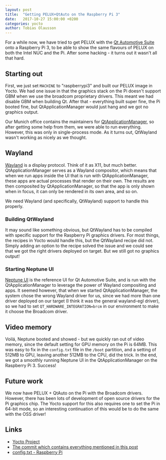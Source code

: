 ```yaml
---
layout: post
title:  "Getting PELUX+QtAuto on the Raspberry Pi 3"
date:   2017-10-27 15:00:00 +0200
categories: yocto
author: Tobias Olausson
---
```


For a while now, we have tried to get PELUX with the [Qt Automotive
Suite](https://www1.qt.io/qt-automotive-suite/) onto a Raspberry Pi 3, to be
able to show the same flavours of PELUX on both the Intel NUC and the Pi. After
some hacking - it turns out it wasn't all that hard.

## Starting out
First, we just set `MACHINE` to "raspberrypi3" and built our PELUX image in
Yocto. We had one issue in that the graphics stack on the Pi doesn't support GBM
when we use the broadcom proprietary drivers. This meant we had disable GBM when
building Qt. After that - everything built super fine, the Pi booted fine, but
QtApplicationManager would just hang and we got no graphics output.

Our Munich office contains the maintainers for
[QtApplicationManager](https://doc.qt.io/QtApplicationManager/), so after
getting some help from them, we were able to run everything. However, this was
only in single-process mode. As it turns out, QtWayland wasn't working as nicely
as we thought.

## Wayland
[Wayland](https://wayland.freedesktop.org/) is a display protocol. Think of it
as X11, but much better. QtApplicationManager serves as a Wayland compositor,
which means that when we run apps inside the UI that is run with
QtApplicationManager, these apps are actual processes that render on their own.
The results are then composited by QtApplicationManager, so that the app is only
shown when in focus, it can only be rendered in its own area, and so on.

We need Wayland (and specifically, QtWayland) support to handle this properly.

### Building QtWayland
It may sound like something obvious, but QtWayland has to be compiled with
specific support for the Raspberry Pi graphics drivers. For most things, the
recipes in Yocto would handle this, but the QtWayland recipe did not. Simply
adding an option to the recipe solved the issue and we could see that we got the
right drivers deployed on target. But we still got no graphics output!

### Starting Neptune UI
[Neptune UI](https://doc.qt.io/NeptuneUI/) is the reference
UI for Qt Automotive Suite, and is run with the QtApplicationManager to leverage
the power of Wayland compositing and apps. It seemed however, that when we
started QtApplicationManager, the system chose the wrong Wayland driver for us,
since we had more than one driver deployed on our target (I think it was the
general wayland-egl driver), so we had to set `QT_HARDWARE_INTEGRATION=brcm` in
our environment to make it choose the Broadcom driver.

## Video memory
Voilá, Neptune booted and showed - but we quickly ran out of video memory, since
the default setting for GPU memory on the Pi is 64MB. This was easy to fix in
the `config.txt` file in the `/boot` partition, and a setting of 512MB to GPU,
leaving another 512MB to the CPU, did the trick. In the end, we got a smoothly
running Neptune UI in the QtApplicationManager on the Raspberry Pi 3. Success!

## Future work
We now have PELUX + QtAuto on the Pi with the Broadcom drivers. However, there
has been lots of development of open source drivers for the Pi graphics chip.
The Yocto support for this also requires one to set the Pi in 64-bit mode, so an
interesting continuation of this would be to do the same with the OSS driver!

## Links
- [Yocto Project](https://www.yoctoproject.org/)
- [The commit which contains everything mentioned in this post](https://github.com/Pelagicore/meta-pelux/commit/341020a406ba72687faef3b538211e557b5039a6)
- [config.txt - Raspberry Pi](https://www.raspberrypi.org/documentation/configuration/config-txt/)
